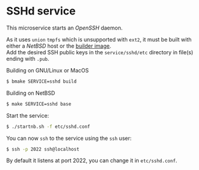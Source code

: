 # SSHd service

This microservice starts an _OpenSSH_ daemon.

As it uses `union` `tmpfs` which is unsupported with `ext2`, it must be built with either a _NetBSD_ host or the [builder image][1].  
Add the desired SSH public keys in the `service/sshd/etc` directory in file(s) ending with `.pub`.

Building on GNU/Linux or MacOS
```sh
$ bmake SERVICE=sshd build
```
Building on NetBSD
```sh
$ make SERVICE=sshd base
```
Start the service:
```sh
$ ./startnb.sh -f etc/sshd.conf
```
You can now `ssh` to the service using the `ssh` user:
```sh
$ ssh -p 2022 ssh@localhost
```
By default it listens at port 2022, you can change it in `etc/sshd.conf`.

[1]: https://github.com/NetBSDfr/smolBSD/tree/main/service/build
